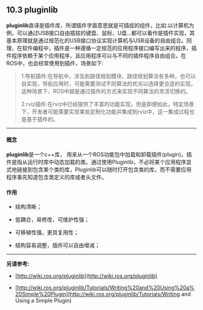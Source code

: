 ## 10.3 pluginlib

**pluginlib**直译是插件库，所谓插件字面意思就是可插拔的组件，比如:以计算机为例，可以通过USB接口自由插拔的键盘、鼠标、U盘...都可以看作是插件实现，其基本原理就是通过规范化的USB接口协议实现计算机与USB设备的自由组合。同理，在软件编程中，插件是一种遵循一定规范的应用程序接口编写出来的程序，插件程序依赖于某个应用程序，且应用程序可以与不同的插件程序自由组合。在ROS中，也会经常使用到插件，场景如下:

> 1.导航插件:在导航中，涉及到路径规划模块，路径规划算法有多种，也可以自实现，导航应用时，可能需要测试不同算法的优劣以选择更合适的实现，这种场景下，ROS中就是通过插件的方式来实现不同算法的灵活切换的。
>
> 2.rviz插件:在rviz中已经提供了丰富的功能实现，但是即便如此，特定场景下，开发者可能需要实现某些定制化功能并集成到rviz中，这一集成过程也是基于插件的。

---

#### **概念**

**pluginlib**是一个c++库， 用来从一个ROS功能包中加载和卸载插件\(plugin\)。插件是指从运行时库中动态加载的类。通过使用Pluginlib，不必将某个应用程序显式地链接到包含某个类的库，Pluginlib可以随时打开包含类的库，而不需要应用程序事先知道包含类定义的库或者头文件。

#### **作用**

* 结构清晰；

* 低耦合，易修改，可维护性强；

* 可移植性强，更具复用性；

* 结构容易调整，插件可以自由增减；

---

**另请参考:**

* [http://wiki.ros.org/pluginlib](http://wiki.ros.org/pluginlib)

* [http://wiki.ros.org/pluginlib/Tutorials/Writing%20and%20Using%20a%20Simple%20Plugin](http://wiki.ros.org/pluginlib/Tutorials/Writing and Using a Simple Plugin)



